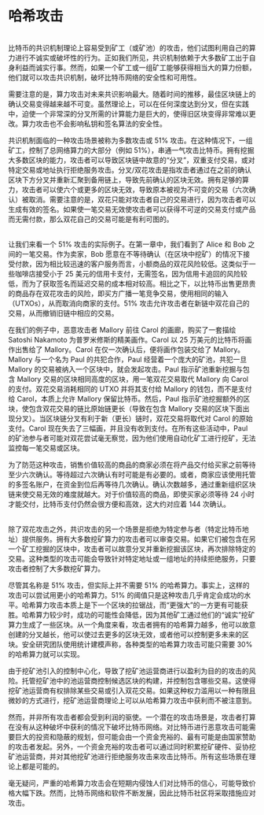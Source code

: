 # 哈希攻击

\
比特币的共识机制理论上容易受到矿工（或矿池）的攻击，他们试图利用自己的算力进行不诚实或破坏性的行为。正如我们所见，共识机制依赖于大多数矿工出于自身利益而诚实行事。然而，如果一个矿工或一组矿工能够获得相当大的算力份额，他们就可以攻击共识机制，破坏比特币网络的安全性和可用性。

需要注意的是，算力攻击对未来共识影响最大。随着时间的推移，最佳区块链上的确认交易变得越来越不可变。虽然理论上，可以在任何深度达到分叉，但在实践中，迫使一个非常深的分叉所需的计算能力是巨大的，使得旧区块变得非常难以更改。算力攻击也不会影响私钥和签名算法的安全性。

共识机制面临的一种攻击场景被称为多数攻击或 51% 攻击。在这种情况下，一组矿工，控制了总网络算力的大部分（例如 51%），串通一气攻击比特币。拥有挖掘大多数区块的能力，攻击者可以导致区块链中故意的“分叉”，双重支付交易，或对特定交易或地址执行拒绝服务攻击。分叉/双花攻击是指攻击者通过在之前的确认区块下方分叉并重新汇聚到备用链上，导致先前确认的区块无效。拥有足够的算力，攻击者可以使六个或更多的区块无效，导致原本被视为不可变的交易（六次确认）被取消。需要注意的是，双花只能对攻击者自己的交易进行，因为攻击者可以生成有效的签名。如果使一笔交易无效使攻击者可以获得不可逆的交易支付或产品而无需付款，那么双花自己的交易可能是有利可图的。

\
让我们来看一个 51% 攻击的实际例子。在第一章中，我们看到了 Alice 和 Bob 之间的一笔交易。作为卖家，Bob 愿意在不等待确认（在区块中挖矿）的情况下接受付款，因为相比较迅速的客户服务而言，小额商品的双花风险较低。这类似于一些咖啡店接受小于 25 美元的信用卡支付，无需签名，因为信用卡追回的风险较低，而为了获取签名而延迟交易的成本相对较高。相比之下，以比特币出售更昂贵的商品存在双花攻击的风险，即买方广播一笔竞争交易，使用相同的输入（UTXOs），从而取消向商家的支付。51% 攻击允许攻击者在新链中双花自己的交易，从而撤销旧链中相应的交易。

在我们的例子中，恶意攻击者 Mallory 前往 Carol 的画廊，购买了一套描绘 Satoshi Nakamoto 为普罗米修斯的精美画作。Carol 以 25 万美元的比特币将画作出售给了 Mallory。Carol 在仅一次确认后，便将画作包装交给了 Mallory。Mallory 与一个名为 Paul 的共犯合作，Paul 经营着一个庞大的矿池，共犯一旦 Mallory 的交易被纳入一个区块中，就会发起攻击。Paul 指示矿池重新挖掘与包含 Mallory 交易的区块相同高度的区块，用一笔双花交易取代 Mallory 向 Carol 的支付。双花交易消耗相同的 UTXO 并将其支付给 Mallory 的钱包，而不是支付给 Carol，本质上允许 Mallory 保留比特币。然后，Paul 指示矿池挖掘额外的区块，使包含双花交易的链比原始链更长（导致在包含 Mallory 交易的区块下面出现分叉）。当区块链分叉有利于新（更长）链时，双花交易将取代对 Carol 的原始支付。Carol 现在失去了三幅画，并且没有收到支付。在所有这些活动中，Paul 的矿池参与者可能对双花尝试毫无察觉，因为他们使用自动化矿工进行挖矿，无法监控每一笔交易或区块。

为了防范这种攻击，销售价值较高的商品的商家必须在将产品交付给买家之前等待至少六次确认。等待超过六次确认有时可能是有必要的。或者，商家应该使用托管的多签名账户，在资金到位后再等待几次确认。确认次数越多，通过重新组织区块链来使交易无效的难度就越大。对于价值较高的商品，即使买家必须等待 24 小时才能交付，比特币支付仍然会很方便和高效，这大约对应着 144 次确认。

\
除了双花攻击之外，共识攻击的另一个场景是拒绝为特定参与者（特定比特币地址）提供服务。拥有大多数挖矿算力的攻击者可以审查交易。如果它们被包含在另一个矿工挖掘的区块中，攻击者可以故意分叉并重新挖掘该区块，再次排除特定的交易。这种类型的攻击可能会导致针对特定地址或一组地址的持续拒绝服务，只要攻击者控制了大多数挖矿算力。

尽管其名称是 51% 攻击，但实际上并不需要 51% 的哈希算力。事实上，这样的攻击可以尝试用更小的哈希算力。51% 的阈值只是这种攻击几乎肯定会成功的水平。哈希算力攻击本质上是下一个区块的拉锯战，而“更强大”的一方更有可能获胜。哈希算力较少时，成功的可能性会降低，因为其他矿工通过他们的“诚实”挖矿算力生成了一些区块。从一个角度来看，攻击者拥有的哈希算力越多，他可以故意创建的分叉越长，他可以使过去更多的区块无效，或者他可以控制更多未来的区块。安全研究团队使用统计建模声称，各种类型的哈希算力攻击可能只需要 30% 的哈希算力就可以实现。

由于挖矿池引入的控制中心化，导致了挖矿池运营商进行以盈利为目的的攻击的风险。托管挖矿池中的池运营商控制候选区块的构建，并控制包含哪些交易。这使得挖矿池运营商有权排除某些交易或引入双花交易。如果这种权力滥用以一种有限且微妙的方式进行，挖矿池运营商理论上可以从哈希算力攻击中获利而不被注意到。

然而，并非所有攻击者都会受到利润的驱使。一个潜在的攻击场景是，攻击者打算在没有从这种破坏中获利的情况下破坏比特币网络。对比特币进行恶意攻击可能需要巨大的投资和隐蔽的规划，但可能会由一个资金充裕的、最有可能是由国家赞助的攻击者发起。另外，一个资金充裕的攻击者可以通过同时积累挖矿硬件、妥协挖矿池运营商，并对其他挖矿池进行拒绝服务攻击来攻击比特币。所有这些场景在理论上都是可能的。

毫无疑问，严重的哈希算力攻击会在短期内侵蚀人们对比特币的信心，可能导致价格大幅下跌。然而，比特币网络和软件不断发展，因此比特币社区将采取措施应对攻击。
